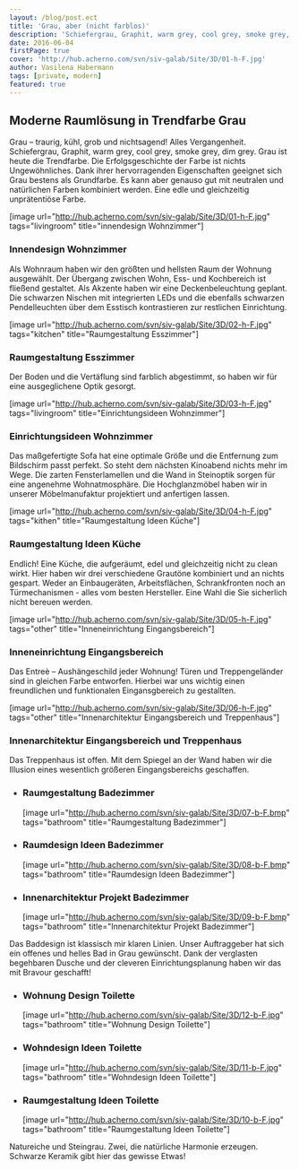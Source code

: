 ```yaml
---
layout: /blog/post.ect
title: 'Grau, aber (nicht farblos)'
description: 'Schiefergrau, Graphit, warm grey, cool grey, smoke grey, dim grey. Grau ist heute die Trendfarbe. Die Erfolgsgeschichte der Farbe ist nichts Ungewöhnliches. Dank ihrer hervorragenden Eigenschaften geeignet sich Grau bestens als Grundfarbe.'
date: 2016-06-04
firstPage: true
cover: 'http://hub.acherno.com/svn/siv-galab/Site/3D/01-h-F.jpg'
author: Vasilena Habermann
tags: [private, modern]
featured: true
---
```

## Moderne Raumlösung in **Trendfarbe Grau**
Grau – traurig, kühl, grob und nichtsagend! Alles Vergangenheit. Schiefergrau, Graphit, warm grey, cool grey, smoke grey, dim grey. Grau ist heute die Trendfarbe. Die Erfolgsgeschichte der Farbe ist nichts Ungewöhnliches. Dank ihrer hervorragenden Eigenschaften geeignet sich Grau bestens als Grundfarbe. Es kann aber genauso gut mit neutralen und natürlichen Farben kombiniert werden. Eine edle und gleichzeitig unprätentiöse Farbe.

[image url="http://hub.acherno.com/svn/siv-galab/Site/3D/01-h-F.jpg" tags="livingroom" title="innendesign Wohnzimmer"]
### Innendesign **Wohnzimmer**

Als Wohnraum haben wir den größten und hellsten Raum der Wohnung ausgewählt. Der Übergang zwischen Wohn, Ess- und Kochbereich ist fließend gestaltet. Als Akzente haben wir eine Deckenbeleuchtung geplant. Die schwarzen Nischen mit integrierten LEDs und die ebenfalls schwarzen Pendelleuchten über dem Esstisch kontrastieren zur restlichen Einrichtung.

[image url="http://hub.acherno.com/svn/siv-galab/Site/3D/02-h-F.jpg" tags="kitchen" title="Raumgestaltung Esszimmer"]
### Raumgestaltung **Esszimmer**

Der Boden und die Vertäflung sind farblich abgestimmt, so haben wir für eine ausgeglichene Optik gesorgt.

[image url="http://hub.acherno.com/svn/siv-galab/Site/3D/03-h-F.jpg" tags="livingroom" title="Einrichtungsideen Wohnzimmer"]
### Einrichtungsideen **Wohnzimmer**

Das maßgefertigte Sofa hat eine optimale Größe und die Entfernung zum Bildschirm passt perfekt.  So steht dem nächsten Kinoabend nichts mehr im Wege. Die zarten Fensterlamellen und die Wand in Steinoptik sorgen für eine angenehme Wohnatmosphäre.
Die Hochglanzmöbel haben wir in unserer Möbelmanufaktur projektiert und anfertigen lassen.

[image url="http://hub.acherno.com/svn/siv-galab/Site/3D/04-h-F.jpg" tags="kithen" title="Raumgestaltung Ideen Küche"]
### Raumgestaltung Ideen **Küche**

Endlich! Eine Küche, die aufgeräumt, edel und gleichzeitig nicht zu clean wirkt. Hier haben wir drei verschiedene Grautöne kombiniert und an nichts gespart. Weder an Einbaugeräten, Arbeitsflächen, Schrankfronten noch an Türmechanismen - alles vom besten Hersteller. Eine Wahl die Sie sicherlich nicht bereuen werden.

[image url="http://hub.acherno.com/svn/siv-galab/Site/3D/05-h-F.jpg" tags="other" title="Inneneinrichtung Eingangsbereich"]
### Inneneinrichtung **Eingangsbereich**

Das Entreè – Aushängeschild jeder Wohnung! Türen und Treppengeländer sind in gleichen Farbe entworfen. Hierbei war uns wichtig einen freundlichen und funktionalen Eingansgbereich zu gestallten.

[image url="http://hub.acherno.com/svn/siv-galab/Site/3D/06-h-F.jpg" tags="other" title="Innenarchitektur Eingangsbereich und Treppenhaus"]
### Innenarchitektur **Eingangsbereich und Treppenhaus**

Das Treppenhaus ist offen. Mit dem Spiegel an der Wand haben wir die Illusion eines wesentlich größeren Eingangsbereichs geschaffen.

-   ### Raumgestaltung **Badezimmer**
    [image url="http://hub.acherno.com/svn/siv-galab/Site/3D/07-b-F.bmp" tags="bathroom" title="Raumgestaltung Badezimmer"]
-   ### Raumdesign Ideen **Badezimmer**
    [image url="http://hub.acherno.com/svn/siv-galab/Site/3D/08-b-F.bmp" tags="bathroom" title="Raumdesign Ideen Badezimmer"]
-   ### Innenarchitektur Projekt **Badezimmer**
    [image url="http://hub.acherno.com/svn/siv-galab/Site/3D/09-b-F.bmp" tags="bathroom" title="Innenarchitektur Projekt Badezimmer"]

Das Baddesign ist klassisch mir klaren Linien.  Unser Auftraggeber hat sich ein offenes und helles Bad in Grau gewünscht. 
Dank der verglasten begehbaren Dusche und der cleveren Einrichtungsplanung haben wir das mit Bravour geschafft!

-   ### Wohnung Design **Toilette**
    [image url="http://hub.acherno.com/svn/siv-galab/Site/3D/12-b-F.jpg" tags="bathroom" title="Wohnung Design Toilette"]
-   ### Wohndesign Ideen **Toilette**
    [image url="http://hub.acherno.com/svn/siv-galab/Site/3D/11-b-F.jpg" tags="bathroom" title="Wohndesign Ideen Toilette"]
-   ### Raumgestaltung Ideen **Toilette**
    [image url="http://hub.acherno.com/svn/siv-galab/Site/3D/10-b-F.jpg" tags="bathroom" title="Raumgestaltung Ideen Toilette"]

Natureiche und Steingrau. Zwei, die natürliche Harmonie erzeugen. Schwarze Keramik gibt hier das gewisse Etwas!